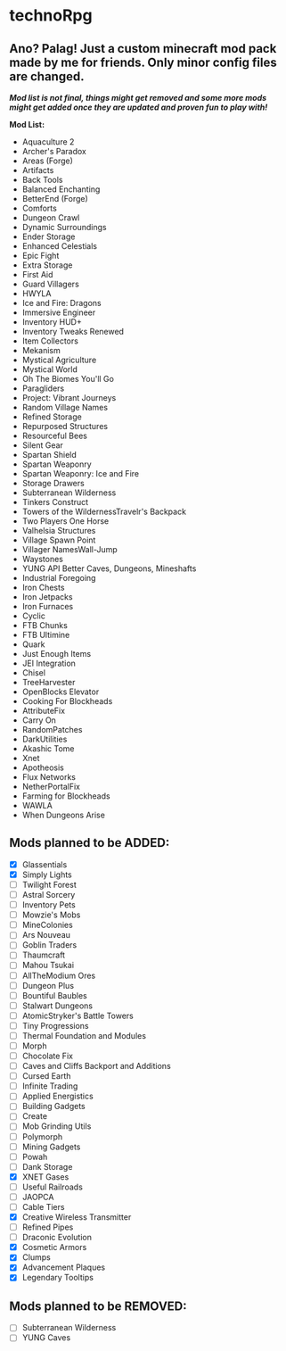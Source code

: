# technoRpg

## Ano? Palag! Just a custom minecraft mod pack made by me for friends. Only minor config files are changed.

**_Mod list is not final, things might get removed and some more mods might get added once they are updated and proven fun to play with!_**

**Mod List:**

-   Aquaculture 2
-   Archer's Paradox
-   Areas (Forge)
-   Artifacts
-   Back Tools
-   Balanced Enchanting
-   BetterEnd (Forge)
-   Comforts
-   Dungeon Crawl
-   Dynamic Surroundings
-   Ender Storage
-   Enhanced Celestials
-   Epic Fight
-   Extra Storage
-   First Aid
-   Guard Villagers
-   HWYLA
-   Ice and Fire: Dragons
-   Immersive Engineer
-   Inventory HUD+
-   Inventory Tweaks Renewed
-   Item Collectors
-   Mekanism
-   Mystical Agriculture
-   Mystical World
-   Oh The Biomes You'll Go
-   Paragliders
-   Project: Vibrant Journeys
-   Random Village Names
-   Refined Storage
-   Repurposed Structures
-   Resourceful Bees
-   Silent Gear
-   Spartan Shield
-   Spartan Weaponry
-   Spartan Weaponry: Ice and Fire
-   Storage Drawers
-   Subterranean Wilderness
-   Tinkers Construct
-   Towers of the WildernessTravelr's Backpack
-   Two Players One Horse
-   Valhelsia Structures
-   Village Spawn Point
-   Villager NamesWall-Jump
-   Waystones
-   YUNG API Better Caves, Dungeons, Mineshafts
-   Industrial Foregoing
-   Iron Chests
-   Iron Jetpacks
-   Iron Furnaces
-   Cyclic
-   FTB Chunks
-   FTB Ultimine
-   Quark
-   Just Enough Items
-   JEI Integration
-   Chisel
-   TreeHarvester
-   OpenBlocks Elevator
-   Cooking For Blockheads
-   AttributeFix
-   Carry On
-   RandomPatches
-   DarkUtilities
-   Akashic Tome
-   Xnet
-   Apotheosis
-   Flux Networks
-   NetherPortalFix
-   Farming for Blockheads
-   WAWLA
-   When Dungeons Arise

## Mods planned to be **ADDED**:

-   [x] Glassentials
-   [x] Simply Lights
-   [ ] Twilight Forest
-   [ ] Astral Sorcery
-   [ ] Inventory Pets
-   [ ] Mowzie's Mobs
-   [ ] MineColonies
-   [ ] Ars Nouveau
-   [ ] Goblin Traders
-   [ ] Thaumcraft
-   [ ] Mahou Tsukai
-   [ ] AllTheModium Ores
-   [ ] Dungeon Plus
-   [ ] Bountiful Baubles
-   [ ] Stalwart Dungeons
-   [ ] AtomicStryker's Battle Towers
-   [ ] Tiny Progressions
-   [ ] Thermal Foundation and Modules
-   [ ] Morph
-   [ ] Chocolate Fix
-   [ ] Caves and Cliffs Backport and Additions
-   [ ] Cursed Earth
-   [ ] Infinite Trading
-   [ ] Applied Energistics
-   [ ] Building Gadgets
-   [ ] Create
-   [ ] Mob Grinding Utils
-   [ ] Polymorph
-   [ ] Mining Gadgets
-   [ ] Powah
-   [ ] Dank Storage
-   [x] XNET Gases
-   [ ] Useful Railroads
-   [ ] JAOPCA
-   [ ] Cable Tiers
-   [x] Creative Wireless Transmitter
-   [ ] Refined Pipes
-   [ ] Draconic Evolution
-   [x] Cosmetic Armors
-   [x] Clumps
-   [x] Advancement Plaques
-   [x] Legendary Tooltips

## Mods planned to be **REMOVED**:

-   [ ] Subterranean Wilderness
-   [ ] YUNG Caves
